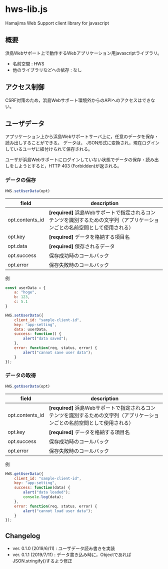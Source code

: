 # hws-lib.js

Hamajima Web Support client library for javascript

## 概要

浜島Webサポート上で動作するWebアプリケーション用javascriptライブラリ。

*  名前空間 : HWS
*  他のライブラリなどへの依存 : なし

## アクセス制御

CSRF対策のため，浜島Webサポート環境外からのAPIへのアクセスはできない。

## ユーザデータ

アプリケーション上から浜島Webサポートサーバ上に，任意のデータを保存・読み出しすることができる。
データは， JSON形式に変換され，現在ログインしているユーザに紐付けられて保存される。

ユーザが浜島Webサポートにログインしていない状態でデータの保存・読み出しをしようとすると，HTTP 403 (Forbidden)が返される。

### データの保存

```javascript
HWS.setUserData(opt)
```

| field | description |
| ------ | ------ |
| opt.contents_id | **[required]** 浜島Webサポートで指定されるコンテンツを識別するための文字列（アプリケーションごとの名前空間として使用される） |
| opt.key | **[required]** データを格納する項目名 |
| opt.data | **[required]** 保存されるデータ |
| opt.success | 保存成功時のコールバック |
| opt.error | 保存失敗時のコールバック |

例

```javascript
const userData = {
    a: "hoge",
    b: 123,
    c: 5.1
}

HWS.setUserData({
    client_id: "sample-client-id",
    key: "app-setting",
    data: userData,
    success: function() {
        alert("data saved");
    },
    error: function(req, status, error) {
        alert("cannot save user data");
    }
});
```

### データの取得

```javascript
HWS.getUserData(opt)
```

| field | description |
| ------ | ------ |
| opt.contents_id | **[required]** 浜島Webサポートで指定されるコンテンツを識別するための文字列（アプリケーションごとの名前空間として使用される） |
| opt.key | **[required]** データを格納する項目名 |
| opt.success | 保存成功時のコールバック |
| opt.error | 保存失敗時のコールバック |

例

```javascript
HWS.getUserData({
    client_id: "sample-client-id",
    key: "app-setting",
    success: function(data) {
        alert("data loaded");
        console.log(data);
    },
    error: function(req, status, error) {
        alert("cannot load user data");
    }
});
```

## Changelog
* ver. 0.1.0 (2019/6/11) : ユーザデータ読み書きを実装
* ver. 0.1.1 (2019/7/11) : データ書き込み時に，ObjectであればJSON.stringify()するよう修正